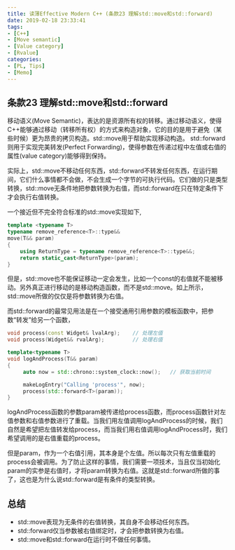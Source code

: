 ```yaml
---
title: 读薄Effective Modern C++ (条款23 理解std::move和std::forward)
date: 2019-02-18 23:33:41
tags:
- [C++]
- [Move semantic]
- [Value category]
- [Rvalue]
categories:
- [PL, Tips]
- [Memo]
---
```


## 条款23 理解std::move和std::forward 

移动语义(Move Semantic)，表达的是资源所有权的转移。通过移动语义，使得C++能够通过移动（转移所有权）的方式来构造对象，它的目的是用于避免（某些时候）更为昂贵的拷贝构造。std::move用于帮助实现移动构造。
std::forward则用于实现完美转发(Perfect Forwarding)，使得参数在传递过程中左值或右值的属性(value category)能够得到保持。

实际上，std::move不移动任何东西，std::forward不转发任何东西，在运行期间，它们什么事情都不会做，不会生成一个字节的可执行代码。它们做的只是类型转换，std::move无条件地把参数转换为右值，而std::forward在只在特定条件下才会执行右值转换。
<!-- more -->
一个接近但不完全符合标准的std::move实现如下,
```cpp
template <typename T>
typename remove_reference<T>::type&&
move(T&& param)
{
    using ReturnType = typename remove_reference<T>::type&&;
    return static_cast<ReturnType>(param);
}
```
但是，std::move也不能保证移动一定会发生，比如一个const的右值就不能被移动。另外真正进行移动的是移动构造函数，而不是std::move。如上所示，std::move所做的仅仅是将参数转换为右值。

而std::forward的最常见用法是在一个接受通用引用参数的模板函数中，把参数“转发”给另一个函数，

```cpp
void process(const Widget& lvalArg);    // 处理左值
void process(Widget&& rvalArg);         // 处理右值

template<typename T>
void logAndProcess(T&& param)
{
     auto now = std::chrono::system_clock::now();   // 获取当前时间

     makeLogEntry("Calling 'process'", now);
     process(std::forward<T>(param));
}
```

logAndProcess函数的参数param被传递给process函数，而process函数针对左值参数和右值参数进行了重载。当我们用左值调用logAndProcess的时候，我们自然是希望把左值转发给process，而当我们用右值调用logAndProcess时，我们希望调用的是右值重载的process。

但是param，作为一个右值引用，其本身是个左值。所以每次只有左值重载的process会被调用。为了防止这样的事情，我们需要一项技术，当且仅当初始化param的实参是右值时，才将param转换为右值。这就是std::forward所做的事了，这也是为什么说std::forward是有条件的类型转换。

## 总结
- std::move表现为无条件的右值转换，其自身不会移动任何东西。
- std::forward仅当参数被右值绑定时，才会把参数转换为右值。
- std::move和std::forward在运行时不做任何事情。
